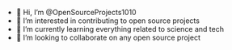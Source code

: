 - 👋 Hi, I’m @OpenSourceProjects1010
- 👀 I’m interested in contributing to open source projects
- 🌱 I’m currently learning everything related to science and tech
- 💞️ I’m looking to collaborate on any open source project

<!---
OpenSourceProjects1010/OpenSourceProjects1010 is a ✨ special ✨ repository because its `README.md` (this file) appears on your GitHub profile.
You can click the Preview link to take a look at your changes.
--->
